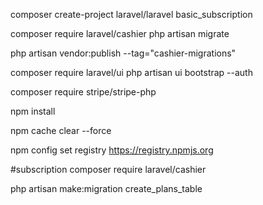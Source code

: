 composer create-project laravel/laravel basic_subscription

composer require laravel/cashier
php artisan migrate

php artisan vendor:publish --tag="cashier-migrations"

composer require laravel/ui
php artisan ui bootstrap --auth

composer require stripe/stripe-php

npm install

npm cache clear --force

npm config set registry https://registry.npmjs.org

#subscription
composer require laravel/cashier


php artisan make:migration create_plans_table